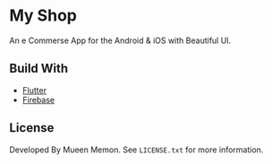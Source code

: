 # My Shop 

An e Commerse App for the Android & iOS with Beautiful UI.



## Build With
* [Flutter](https://flutter.dev/)
* [Firebase](https://firebase.google.com/)

## License

Developed By Mueen Memon. See `LICENSE.txt` for more information.
